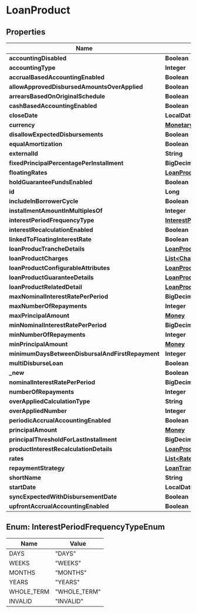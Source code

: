 

# LoanProduct


## Properties

| Name | Type | Description | Notes |
|------------ | ------------- | ------------- | -------------|
|**accountingDisabled** | **Boolean** |  |  [optional] |
|**accountingType** | **Integer** |  |  [optional] |
|**accrualBasedAccountingEnabled** | **Boolean** |  |  [optional] |
|**allowApprovedDisbursedAmountsOverApplied** | **Boolean** |  |  [optional] |
|**arrearsBasedOnOriginalSchedule** | **Boolean** |  |  [optional] |
|**cashBasedAccountingEnabled** | **Boolean** |  |  [optional] |
|**closeDate** | **LocalDate** |  |  [optional] |
|**currency** | [**MonetaryCurrency**](MonetaryCurrency.md) |  |  [optional] |
|**disallowExpectedDisbursements** | **Boolean** |  |  [optional] |
|**equalAmortization** | **Boolean** |  |  [optional] |
|**externalId** | **String** |  |  [optional] |
|**fixedPrincipalPercentagePerInstallment** | **BigDecimal** |  |  [optional] |
|**floatingRates** | [**LoanProductFloatingRates**](LoanProductFloatingRates.md) |  |  [optional] |
|**holdGuaranteeFundsEnabled** | **Boolean** |  |  [optional] |
|**id** | **Long** |  |  [optional] |
|**includeInBorrowerCycle** | **Boolean** |  |  [optional] |
|**installmentAmountInMultiplesOf** | **Integer** |  |  [optional] |
|**interestPeriodFrequencyType** | [**InterestPeriodFrequencyTypeEnum**](#InterestPeriodFrequencyTypeEnum) |  |  [optional] |
|**interestRecalculationEnabled** | **Boolean** |  |  [optional] |
|**linkedToFloatingInterestRate** | **Boolean** |  |  [optional] |
|**loanProducTrancheDetails** | [**LoanProductTrancheDetails**](LoanProductTrancheDetails.md) |  |  [optional] |
|**loanProductCharges** | [**List&lt;Charge&gt;**](Charge.md) |  |  [optional] |
|**loanProductConfigurableAttributes** | [**LoanProductConfigurableAttributes**](LoanProductConfigurableAttributes.md) |  |  [optional] |
|**loanProductGuaranteeDetails** | [**LoanProductGuaranteeDetails**](LoanProductGuaranteeDetails.md) |  |  [optional] |
|**loanProductRelatedDetail** | [**LoanProductRelatedDetail**](LoanProductRelatedDetail.md) |  |  [optional] |
|**maxNominalInterestRatePerPeriod** | **BigDecimal** |  |  [optional] |
|**maxNumberOfRepayments** | **Integer** |  |  [optional] |
|**maxPrincipalAmount** | [**Money**](Money.md) |  |  [optional] |
|**minNominalInterestRatePerPeriod** | **BigDecimal** |  |  [optional] |
|**minNumberOfRepayments** | **Integer** |  |  [optional] |
|**minPrincipalAmount** | [**Money**](Money.md) |  |  [optional] |
|**minimumDaysBetweenDisbursalAndFirstRepayment** | **Integer** |  |  [optional] |
|**multiDisburseLoan** | **Boolean** |  |  [optional] |
|**_new** | **Boolean** |  |  [optional] |
|**nominalInterestRatePerPeriod** | **BigDecimal** |  |  [optional] |
|**numberOfRepayments** | **Integer** |  |  [optional] |
|**overAppliedCalculationType** | **String** |  |  [optional] |
|**overAppliedNumber** | **Integer** |  |  [optional] |
|**periodicAccrualAccountingEnabled** | **Boolean** |  |  [optional] |
|**principalAmount** | [**Money**](Money.md) |  |  [optional] |
|**principalThresholdForLastInstallment** | **BigDecimal** |  |  [optional] |
|**productInterestRecalculationDetails** | [**LoanProductInterestRecalculationDetails**](LoanProductInterestRecalculationDetails.md) |  |  [optional] |
|**rates** | [**List&lt;Rate&gt;**](Rate.md) |  |  [optional] |
|**repaymentStrategy** | [**LoanTransactionProcessingStrategy**](LoanTransactionProcessingStrategy.md) |  |  [optional] |
|**shortName** | **String** |  |  [optional] |
|**startDate** | **LocalDate** |  |  [optional] |
|**syncExpectedWithDisbursementDate** | **Boolean** |  |  [optional] |
|**upfrontAccrualAccountingEnabled** | **Boolean** |  |  [optional] |



## Enum: InterestPeriodFrequencyTypeEnum

| Name | Value |
|---- | -----|
| DAYS | &quot;DAYS&quot; |
| WEEKS | &quot;WEEKS&quot; |
| MONTHS | &quot;MONTHS&quot; |
| YEARS | &quot;YEARS&quot; |
| WHOLE_TERM | &quot;WHOLE_TERM&quot; |
| INVALID | &quot;INVALID&quot; |



